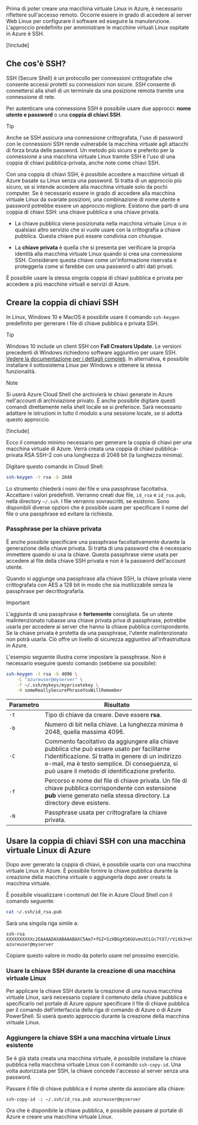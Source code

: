 Prima di poter creare una macchina virtuale Linux in Azure, è necessario riflettere sull'accesso remoto. Occorre essere in grado di accedere al server Web Linux per configurare il software ed eseguire la manutenzione. L'approccio predefinito per amministrare le macchine virtuali Linux ospitate in Azure è SSH.

<!-- Activate the sandbox -->
[!include[](../../../includes/azure-sandbox-activate.md)]

## <a name="what-is-ssh"></a>Che cos'è SSH?

SSH (Secure Shell) è un protocollo per connessioni crittografate che consente accessi protetti su connessioni non sicure. SSH consente di connettersi alla shell di un terminale da una posizione remota tramite una connessione di rete.

Per autenticare una connessione SSH è possibile usare due approcci: **nome utente e password** o una **coppia di chiavi SSH**.

> [!TIP]
> Anche se SSH assicura una connessione crittografata, l'uso di password con le connessioni SSH rende vulnerabile la macchina virtuale agli attacchi di forza bruta delle password. Un metodo più sicuro e preferito per la connessione a una macchina virtuale Linux tramite SSH è l'uso di una coppia di chiavi pubblica-privata, anche note come chiavi SSH.

Con una coppia di chiavi SSH, è possibile accedere a macchine virtuali di Azure basate su Linux senza una password. Si tratta di un approccio più sicuro, se si intende accedere alla macchina virtuale solo da pochi computer. Se è necessario essere in grado di accedere alla macchina virtuale Linux da svariate posizioni, una combinazione di nome utente e password potrebbe essere un approccio migliore. Esistono due parti di una coppia di chiavi SSH: una chiave pubblica e una chiave privata.

* La chiave pubblica viene posizionata nella macchina virtuale Linux o in qualsiasi altro servizio che si vuole usare con la crittografia a chiave pubblica. Questa chiave può essere condivisa con chiunque.

* La **chiave privata** è quella che si presenta per verificare la propria identità alla macchina virtuale Linux quando si crea una connessione SSH. Considerare questa chiave come un'informazione riservata e proteggerla come si farebbe con una password o altri dati privati.

È possibile usare la stessa singola coppia di chiavi pubblica e privata per accedere a più macchine virtuali e servizi di Azure.

## <a name="create-the-ssh-key-pair"></a>Creare la coppia di chiavi SSH

In Linux, Windows 10 e MacOS è possibile usare il comando `ssh-keygen` predefinito per generare i file di chiave pubblica e privata SSH.

> [!TIP]
> Windows 10 include un client SSH con **Fall Creators Update**. Le versioni precedenti di Windows richiedono software aggiuntivo per usare SSH. [Vedere la documentazione per i dettagli completi](https://docs.microsoft.com/azure/virtual-machines/linux/ssh-from-windows). In alternativa, è possibile installare il sottosistema Linux per Windows e ottenere la stessa funzionalità.

> [!NOTE]
> Si userà Azure Cloud Shell che archivierà le chiavi generate in Azure nell'account di archiviazione privato. È anche possibile digitare questi comandi direttamente nella shell locale se si preferisce. Sarà necessario adattare le istruzioni in tutto il modulo a una sessione locale, se si adotta questo approccio.

[!include[](../../../includes/azure-sandbox-activate.md)]

Ecco il comando minimo necessario per generare la coppia di chiavi per una macchina virtuale di Azure. Verrà creata una coppia di chiavi pubblica-privata RSA SSH-2 con una lunghezza di 2048 bit (la lunghezza minima).

Digitare questo comando in Cloud Shell:

```bash
ssh-keygen -t rsa -b 2048
```

Lo strumento chiederà i nomi dei file e una passphrase facoltativa. Accettare i valori predefiniti. Verranno creati due file, `id_rsa` e `id_rsa.pub`, nella directory `~/.ssh`. I file verranno sovrascritti, se esistono. Sono disponibili diverse opzioni che è possibile usare per specificare il nome del file o una passphrase ed evitare la richiesta.

### <a name="private-key-passphrase"></a>Passphrase per la chiave privata

È anche possibile specificare una passphrase facoltativamente durante la generazione della chiave privata. Si tratta di una password che è necessario immettere quando si usa la chiave. Questa passphrase viene usata per accedere al file della chiave SSH privata e non è la password dell'account utente.

Quando si aggiunge una passphrase alla chiave SSH, la chiave privata viene crittografata con AES a 128 bit in modo che sia inutilizzabile senza la passphrase per decrittografarla.

> [!IMPORTANT]
> L'aggiunta di una passphrase è **fortemente** consigliata. Se un utente malintenzionato rubasse una chiave privata priva di passphrase, potrebbe usarla per accedere ai server che hanno la chiave pubblica corrispondente. Se la chiave privata è protetta da una passphrase, l'utente malintenzionato non potrà usarla. Ciò offre un livello di sicurezza aggiuntivo all'infrastruttura in Azure.

L'esempio seguente illustra come impostare la passphrase. Non è necessario eseguire questo comando (sebbene sia possibile):

```bash
ssh-keygen -t rsa -b 4096 \
    -C "azureuser@myserver" \
    -f ~/.ssh/mykeys/myprivatekey \
    -N someReallySecurePhraseYouWillRemember
```

| Parametro | Risultato |
|-----------|--------------|
| `-t` | Tipo di chiave da creare. Deve essere **rsa**. |
| `-b` | Numero di bit nella chiave. La lunghezza minima è 2048, quella massima 4096. |
| `-C` | Commento facoltativo da aggiungere alla chiave pubblica che può essere usato per facilitarne l'identificazione. Si tratta in genere di un indirizzo e-mail, ma è testo semplice. Di conseguenza, si può usare il metodo di identificazione preferito. |
| `-f` | Percorso e nome del file di chiave privata. Un file di chiave pubblica corrispondente con estensione **pub** viene generato nella stessa directory. La directory deve esistere. |
| `-N` | Passphrase usata per crittografare la chiave privata. |

## <a name="use-the-ssh-key-pair-with-an-azure-linux-vm"></a>Usare la coppia di chiavi SSH con una macchina virtuale Linux di Azure

Dopo aver generato la coppia di chiavi, è possibile usarla con una macchina virtuale Linux in Azure. È possibile fornire la chiave pubblica durante la creazione della macchina virtuale o aggiungerla dopo aver creato la macchina virtuale.

È possibile visualizzare i contenuti del file in Azure Cloud Shell con il comando seguente:

```bash
cat ~/.ssh/id_rsa.pub
```

Sarà una singola riga simile a:

```output
ssh-rsa XXXXXXXXXXc2EAAAADAXABAAABAXC5Am7+fGZ+5zXBGgXS6GUvmsXCLGc7tX7/rViXk3+eShZzaXnt75gUmT1I2f75zFn2hlAIDGKWf4g12KWcZxy81TniUOTjUsVlwPymXUXxESL/UfJKfbdstBhTOdy5EG9rYWA0K43SJmwPhH28BpoLfXXXXXGX/ilsXXXXXKgRLiJ2W19MzXHp8z3Lxw7r9wx3HaVlP4XiFv9U4hGcp8RMI1MP1nNesFlOBpG4pV2bJRBTXNXeY4l6F8WZ3C4kuf8XxOo08mXaTpvZ3T1841altmNTZCcPkXuMrBjYSJbA8npoXAXNwiivyoe3X2KMXXXXXdXXXXXXXXXXCXXXXX/ azureuser@myserver
```

Copiare questo valore in modo da poterlo usare nel prossimo esercizio.

### <a name="use-the-ssh-key-when-creating-a-linux-vm"></a>Usare la chiave SSH durante la creazione di una macchina virtuale Linux

Per applicare la chiave SSH durante la creazione di una nuova macchina virtuale Linux, sarà necessario copiare il contenuto della chiave pubblica e specificarlo nel portale di Azure _oppure_ specificare il file di chiave pubblica per il comando dell'interfaccia della riga di comando di Azure o di Azure PowerShell. Si userà questo approccio durante la creazione della macchina virtuale Linux.

### <a name="add-the-ssh-key-to-an-existing-linux-vm"></a>Aggiungere la chiave SSH a una macchina virtuale Linux esistente

Se è già stata creata una macchina virtuale, è possibile installare la chiave pubblica nella macchina virtuale Linux con il comando `ssh-copy-id`. Una volta autorizzata per SSH, la chiave concede l'accesso al server senza una password.

Passare il file di chiave pubblica e il nome utente da associare alla chiave:

```bash
ssh-copy-id -i ~/.ssh/id_rsa.pub azureuser@myserver
```

Ora che è disponibile la chiave pubblica, è possibile passare al portale di Azure e creare una macchina virtuale Linux.
